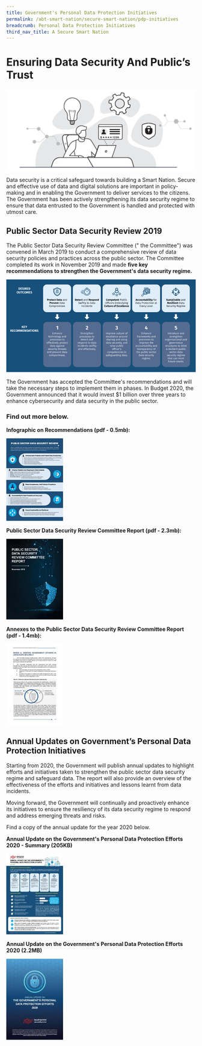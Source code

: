 ```yaml
---
title: Government's Personal Data Protection Initiatives
permalink: /abt-smart-nation/secure-smart-nation/pdp-initiatives
breadcrumb: Personal Data Protection Initiatives
third_nav_title: A Secure Smart Nation
---
```

# Ensuring Data Security And Public’s Trust 
![Government's Personal Data Protection Initiatives](/images/Govt-Personal-data-protection.png)

Data security is a critical safeguard towards building a Smart Nation. Secure and effective use of data and digital solutions are important in policy-making and in enabling the Government to deliver services to the citizens. The Government has been actively strengthening its data security regime to ensure that data entrusted to the Government is handled and protected with utmost care.

## Public Sector Data Security Review 2019

The Public Sector Data Security Review Committee (" the Committee") was convened in March 2019 to conduct a comprehensive review of data security policies and practices across the public sector. The Committee completed its work in November 2019 and made **five key recommendations to strengthen the Government's data security regime.**

![PSDSRC key recommendations](/images/abt-smart-nation/psdsrc-key-recommendation.png)

The Government has accepted the Committee's recommendations and will take the necessary steps to implement them in phases. In Budget 2020, the Government announced that it would invest $1 billion over three years to enhance cybersecurity and data security in the public sector.
 
### Find out more below.
 
**Infographic on Recommendations (pdf - 0.5mb):**

<div style="width:30%"> 
 <a href="/files/abt-smart-nation/psdsrc-infographic.pdf" target="_blank"><img src="/images/abt-smart-nation/psdsrc-infographic.jpeg"></a>
</div>

**Public Sector Data Security Review Committee Report (pdf - 2.3mb):**

<div style="width:30%"> 
 <a href="/files/publications/psdsrc-main-report-Nov2019.pdf" target="_blank"><img src="/images/abt-smart-nation/psdsrc-main-report-nov2019.jpeg"></a>
</div>

**Annexes to the Public Sector Data Security Review Committee Report (pdf - 1.4mb):**

<div style="width:30%"> 
 <a href="/files/publications/annexes-to-the-psdsrc-final-report.pdf" target="_blank"><img src="/images/abt-smart-nation/annexes-to-the-psdsrc-final-report.jpeg"></a>
</div>
 
## Annual Updates on Government’s Personal Data Protection Initiatives

Starting from 2020, the Government will publish annual updates to highlight efforts and initiatives taken to strengthen the public sector data security regime and safeguard data.  The report will also provide an overview of the effectiveness of the efforts and initiatives and lessons learnt from data incidents.  

Moving forward, the Government will continually and proactively enhance its initiatives to ensure the resiliency of its data security regime to respond and address emerging threats and risks.
 
Find a copy of the annual update for the year 2020 below.
 
**Annual Update on the Government's Personal Data Protection Efforts 2020 - Summary (205KB)**

<div style="width:30%"> 
 <a href="/files/publications/annual-update-on-govt-personal-data-protection-efforts-Nov2020-summary.pdf" target="_blank"><img src="/images/abt-smart-nation/psdsrc-annual-update-2020-summary.jpeg"></a>
</div>

**Annual Update on the Government's Personal Data Protection Efforts 2020 (2.2MB)**
<div style="width:30%"> 
 <a href="/files/publications/annual-update-on-govt-personal-data-protection-efforts-2020.pdf" target="_blank"><img src="/images/abt-smart-nation/psdsrc-annual-update-2020_report.jpeg"></a>
</div>